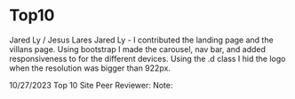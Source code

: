 # Top10
Jared Ly / Jesus Lares
Jared Ly - I contributed the landing page and the villans page. Using bootstrap I made the carousel, nav bar, and added responsiveness to for the different devices. Using the .d class I hid the logo when the resolution was bigger than 922px.

10/27/2023
Top 10 Site
Peer Reviewer:
Note:
